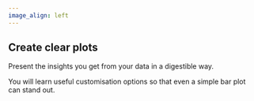 ```yaml
---
image_align: left
---
```


## Create clear plots

Present the insights you get from your data in a digestible way.

You will learn useful customisation options so that even a simple bar plot can stand out.

<br>
